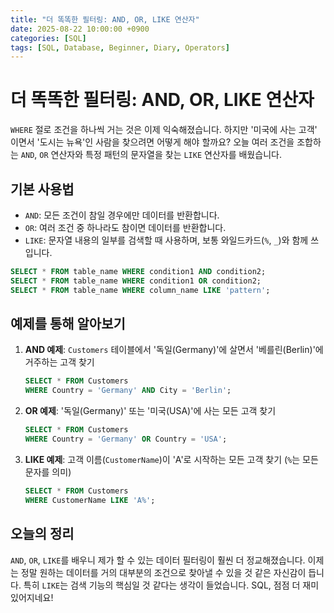 ```yaml
---
title: "더 똑똑한 필터링: AND, OR, LIKE 연산자"
date: 2025-08-22 10:00:00 +0900
categories: [SQL]
tags: [SQL, Database, Beginner, Diary, Operators]
---
```


# 더 똑똑한 필터링: AND, OR, LIKE 연산자

`WHERE` 절로 조건을 하나씩 거는 것은 이제 익숙해졌습니다. 하지만 '미국에 사는 고객' 이면서 '도시는 뉴욕'인 사람을 찾으려면 어떻게 해야 할까요? 오늘 여러 조건을 조합하는 `AND`, `OR` 연산자와 특정 패턴의 문자열을 찾는 `LIKE` 연산자를 배웠습니다.

## 기본 사용법

- `AND`: 모든 조건이 참일 경우에만 데이터를 반환합니다.
- `OR`: 여러 조건 중 하나라도 참이면 데이터를 반환합니다.
- `LIKE`: 문자열 내용의 일부를 검색할 때 사용하며, 보통 와일드카드(`%`, `_`)와 함께 쓰입니다.

```sql
SELECT * FROM table_name WHERE condition1 AND condition2;
SELECT * FROM table_name WHERE condition1 OR condition2;
SELECT * FROM table_name WHERE column_name LIKE 'pattern';
```

## 예제를 통해 알아보기

1.  **AND 예제**: `Customers` 테이블에서 '독일(Germany)'에 살면서 '베를린(Berlin)'에 거주하는 고객 찾기

    ```sql
    SELECT * FROM Customers 
    WHERE Country = 'Germany' AND City = 'Berlin';
    ```

2.  **OR 예제**: '독일(Germany)' 또는 '미국(USA)'에 사는 모든 고객 찾기

    ```sql
    SELECT * FROM Customers
    WHERE Country = 'Germany' OR Country = 'USA';
    ```

3.  **LIKE 예제**: 고객 이름(`CustomerName`)이 'A'로 시작하는 모든 고객 찾기 (`%`는 모든 문자를 의미)

    ```sql
    SELECT * FROM Customers
    WHERE CustomerName LIKE 'A%';
    ```

## 오늘의 정리

`AND`, `OR`, `LIKE`를 배우니 제가 할 수 있는 데이터 필터링이 훨씬 더 정교해졌습니다. 이제는 정말 원하는 데이터를 거의 대부분의 조건으로 찾아낼 수 있을 것 같은 자신감이 듭니다. 특히 `LIKE`는 검색 기능의 핵심일 것 같다는 생각이 들었습니다. SQL, 점점 더 재미있어지네요!